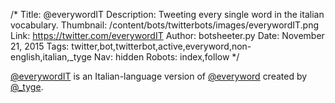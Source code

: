 /*
Title: @everywordIT
Description: Tweeting every single word in the italian vocabulary.
Thumbnail: /content/bots/twitterbots/images/everywordIT.png
Link: https://twitter.com/everywordIT
Author: botsheeter.py
Date: November 21, 2015
Tags: twitter,bot,twitterbot,active,everyword,non-english,italian,_tyge
Nav: hidden
Robots: index,follow
*/

[@everywordIT](https://twitter.com/everywordIT) is an Italian-language version of [@everyword](https://www.botwiki.org/bots/bot,twitterbots/everyword/) created by [@_tyge](https://twitter.com/_tyge).
